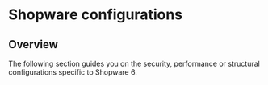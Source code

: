 # Shopware configurations

## Overview

The following section guides you on the security, performance or structural configurations specific to Shopware 6.
